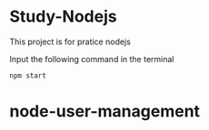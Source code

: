 # Study-Nodejs

This project is for pratice nodejs

Input the following command in the terminal

```
npm start
```
# node-user-management
